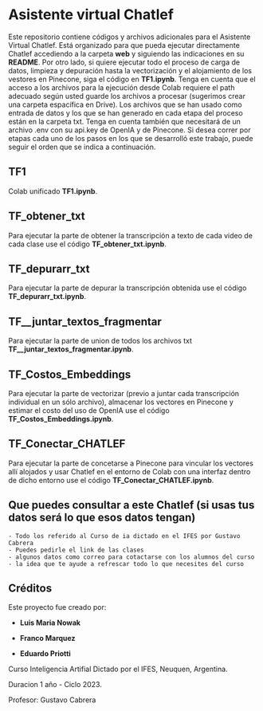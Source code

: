 

# Asistente virtual Chatlef
Este repositorio contiene códigos y archivos adicionales para el Asistente Virtual Chatlef. Está organizado para que pueda ejecutar directamente Chatlef accediendo a la carpeta **web** y siguiendo las indicaciones en su **README**. Por otro lado, si quiere ejecutar todo el proceso de carga de datos, limpieza y depuración hasta la vectorización y el alojamiento de los vestores en Pinecone, siga el código en **TF1.ipynb**. Tenga en cuenta que el acceso a los archivos para la ejecución desde Colab requiere el path adecuado según usted guarde los archivos a procesar (sugerimos crear una carpeta espacífica en Drive). Los archivos que se han usado como entrada de datos y los que se han generado en cada etapa del proceso están en la carpeta txt. Tenga en cuenta también que necesitará de un archivo .env con su api.key de OpenIA y de Pinecone. Si desea correr por etapas cada uno de los pasos en los que se desarrolló este trabajo, puede seguir el orden que se indica a continuación.


 ## TF1
 Colab unificado **TF1.ipynb**.
 ## TF_obtener_txt
Para ejecutar la parte de obtener la transcripción a texto de cada video de cada clase use el código  **TF_obtener_txt.ipynb**.


## TF_depurarr_txt
Para ejecutar la parte de depurar la transcripción obtenida use el código  **TF_depurarr_txt.ipynb**.


## TF__juntar_textos_fragmentar
Para ejecutar la parte de union de todos los archivos txt  **TF__juntar_textos_fragmentar.ipynb**.


## TF_Costos_Embeddings
Para ejecutar la parte de vectorizar (previo a juntar cada transcripción individual en un sólo archivo), almacenar los vectores en Pinecone y estimar el costo del uso de OpenIA use el código  **TF_Costos_Embeddings.ipynb**.


## TF_Conectar_CHATLEF
Para ejecutar la parte de concetarse a Pinecone para vincular los vectores allí alojados y usar Chatlef en el entorno de Colab con una interfaz dentro de dicho entorno use el código  **TF_Conectar_CHATLEF.ipynb**.


## Que puedes consultar a este Chatlef (si usas tus datos será lo que esos datos tengan)
	- Todo los referido al Curso de ia dictado en el IFES por Gustavo Cabrera
	- Puedes pedirle el link de las clases
	- algunos datos como correo para cotactarse con los alumnos del curso
    - la idea que te ayude a refrescar todo lo que necesites del curso

## Créditos
Este proyecto fue creado por:

- **Luis Maria Nowak**

- **Franco Marquez**

- **Eduardo Priotti**

Curso Inteligencia Artifial Dictado por el IFES, Neuquen, Argentina.

Duracion 1 año - Ciclo 2023.

Profesor: Gustavo Cabrera
